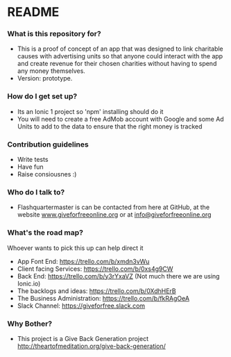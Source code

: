 # README #

### What is this repository for? ###

* This is a proof of concept of an app that was designed to link charitable causes with advertising units so that anyone could interact with the app and create revenue for their chosen charities without having to spend any money themselves.
* Version: prototype.

### How do I get set up? ###

* Its an Ionic 1 project so 'npm' installing should do it
* You will need to create a free AdMob account with Google and some Ad Units to add to the data to ensure that the right money is tracked 

### Contribution guidelines ###

* Write tests
* Have fun
* Raise consiousnes :)

### Who do I talk to? ###

* Flashquartermaster is can be contacted from here at GitHub, at the website www.giveforfreeonline.org or at info@giveforfreeonline.org

### What's the road map? ###

Whoever wants to pick this up can help direct it

* App Font End: https://trello.com/b/xmdn3vWu
* Client facing Services: https://trello.com/b/0xs4g9CW
* Back End: https://trello.com/b/y3rYxaVZ (Not much there we are using Ionic.io)
* The backlogs and ideas: https://trello.com/b/0XdhHErB
* The Business Administration: https://trello.com/b/fkRAgOeA
* Slack Channel: https://giveforfree.slack.com

### Why Bother? ###

* This project is a Give Back Generation project http://theartofmeditation.org/give-back-generation/
